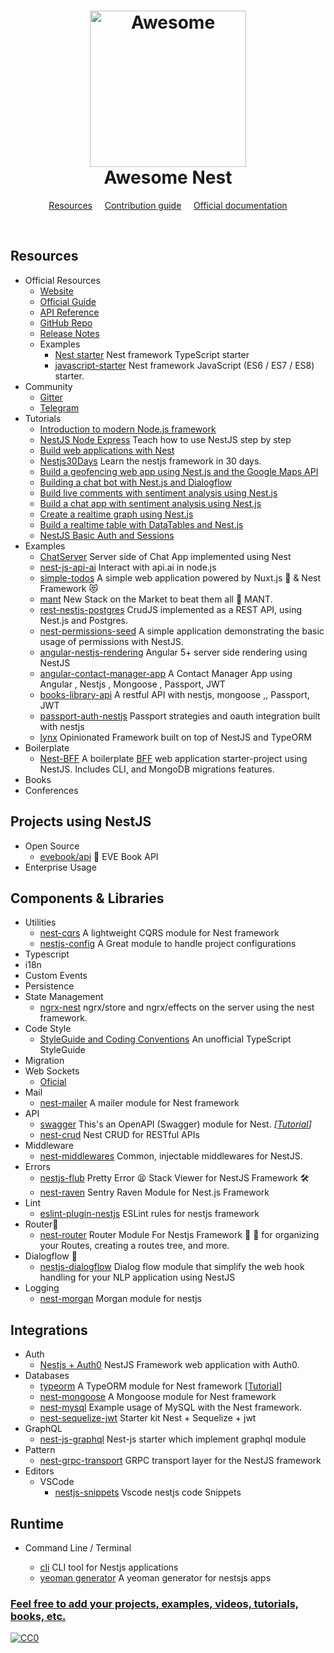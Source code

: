 <h1 align="center">
	<img width="250" src="https://camo.githubusercontent.com/18fe3feea5e3593c593e12e552494a3995eceacf/687474703a2f2f6b616d696c6d79736c69776965632e636f6d2f7075626c69632f6e6573742d6c6f676f2e706e672331" alt="Awesome">
  <br>
  <center>
    <strong>Awesome Nest</strong>
  </center>
</h1>

<p align="center">
	<a href="#resources">Resources</a>
  &nbsp;&nbsp;&nbsp;
	<a href="contributing.md">Contribution guide</a>
  &nbsp;&nbsp;&nbsp;
	<a href="https://nestjs.com">Official documentation</a>
</p>

<br>

## Resources

- Official Resources
  - [Website](https://nestjs.com)
  - [Official Guide](https://docs.nestjs.com)
  - [API Reference](https://docs.nestjs.com)
  - [GitHub Repo](https://github.com/nestjs/nest)
  - [Release Notes](https://github.com/nestjs/nest/blob/master/CHANGELOG.md)
  - Examples
    - [Nest starter](https://github.com/nestjs/typescript-starter) Nest framework TypeScript starter
    - [javascript-starter](https://github.com/nestjs/javascript-starter) Nest framework JavaScript (ES6 / ES7 / ES8) starter.
- Community
  - [Gitter](https://gitter.im/nestjs/)
  - [Telegram](https://t.me/nestjs)
- Tutorials
  - [Introduction to modern Node.js framework](https://kamilmysliwiec.com/nest-release-canditate-is-here-introduction-modern-node-js-framework)
  - [NestJS Node Express](https://auth0.com/blog/nestjs-brings-typescript-to-nodejs-and-express) Teach how to use NestJS step by step
  - [Build web applications with Nest](https://kamilmysliwiec.com/build-modern-scalable-node-js-web-applications-with-nest)
  - [Nestjs30Days](https://github.com/m24927605/Nestjs30Days) Learn the nestjs framework in 30 days.
  - [Build a geofencing web app using Nest.js and the Google Maps API](https://pusher.com/tutorials/geofencing-nestjs-googlemaps)
  - [Building a chat bot with Nest.js and Dialogflow](https://pusher.com/tutorials/chat-bot-nestjs)
  - [Build live comments with sentiment analysis using Nest.js](https://pusher.com/tutorials/live-comments-sentiment-analysis-nestjs)
  - [Build a chat app with sentiment analysis using Nest.js](https://pusher.com/tutorials/chat-sentiment-analysis-nestjs)
  - [Create a realtime graph using Nest.js](https://pusher.com/tutorials/realtime-graph-nestjs)
  - [Build a realtime table with DataTables and Nest.js](https://pusher.com/tutorials/realtime-table-datatables-nestjs)
  - [NestJS Basic Auth and Sessions](https://blog.exceptionfound.com/index.php/2018/06/07/nestjs-basic-auth-and-sessions/)
- Examples
  - [ChatServer](https://github.com/Pinedo11/nestDemo-ChatServer) Server side of Chat App implemented using Nest
  - [nest-js-api-ai](https://github.com/adrien2p/nest-js-api-ai) Interact with api.ai in node.js
  - [simple-todos](https://github.com/BruceHem/simple-todos) A simple web application powered by Nuxt.js :green_heart: & Nest Framework :heart_eyes_cat:
  - [mant](https://github.com/vladotesanovic/mant) New Stack on the Market to beat them all :ring: MANT.
  - [rest-nestjs-postgres](https://github.com/crudjs/rest-nestjs-postgres) CrudJS implemented as a REST API, using Nest.js and Postgres.
  - [nest-permissions-seed](https://github.com/EndyKaufman/nest-permissions-seed) A simple application demonstrating the basic usage of permissions with NestJS.
  - [angular-nestjs-rendering](https://github.com/Innovic-io/angular-nestjs-rendering) Angular 5+ server side rendering using NestJS
  - [angular-contact-manager-app](https://github.com/Abdallah-khalil/ContactManagerApp) A Contact Manager App using Angular , Nestjs ,  Mongoose , Passport, JWT 
  - [books-library-api](https://github.com/Abdallah-khalil/Books-Library-API) A restful API with nestjs, mongoose ,, Passport, JWT
  - [passport-auth-nestjs](https://github.com/Abdallah-khalil/NodeJsWithPassport) Passport strategies and oauth integration built with nestjs
  - [lynx](https://github.com/mentos1386/lynx) Opinionated Framework built on top of NestJS and TypeORM
- Boilerplate
  - [Nest-BFF](https://github.com/ahrnee/nestjs-bff) A boilerplate [BFF](https://samnewman.io/patterns/architectural/bff/) web application starter-project using NestJS. Includes CLI, and MongoDB migrations features.
- Books
- Conferences

## Projects using NestJS

- Open Source
  - [evebook/api](https://github.com/evebook/api) :milky_way: EVE Book API
- Enterprise Usage

## Components & Libraries

- Utilities
  - [nest-cqrs](https://github.com/nestjs/cqrs) A lightweight CQRS module for Nest framework
  - [nestjs-config](https://github.com/nestjs-community/nestjs-config) A Great module to handle project configurations
- Typescript
- i18n
- Custom Events
- Persistence
- State Management
  - [ngrx-nest](https://github.com/derekkite/ngrx-nest) ngrx/store and ngrx/effects on the server using the nest framework.
- Code Style
  - [StyleGuide and Coding Conventions](https://github.com/basarat/typescript-book/blob/master/docs/styleguide/styleguide.md) An unofficial TypeScript StyleGuide
- Migration
- Web Sockets
  - [Oficial](https://docs.nestjs.com/websockets/gateways)
- Mail
  - [nest-mailer](https://github.com/partyka95/nest-mailer) A mailer module for Nest framework
- API
  - [swagger](https://github.com/nestjs/swagger) This's an OpenAPI (Swagger) module for Nest. _[[Tutorial](https://docs.nestjs.com/recipes/swagger)]_
  - [nest-crud](https://github.com/zMotivat0r/nest-crud) Nest CRUD for RESTful APIs
- Middleware
  - [nest-middlewares](https://github.com/wbhob/nest-middlewares) Common, injectable middlewares for NestJS.
- Errors
  - [nestjs-flub](https://github.com/shekohex/nestjs-flub)  Pretty Error :tired_face: Stack Viewer for NestJS Framework :hammer_and_wrench:
  - [nest-raven](https://github.com/mentos1386/nest-raven) Sentry Raven Module for Nest.js Framework
- Lint
  - [eslint-plugin-nestjs](https://github.com/unlight/eslint-plugin-nestjs) ESLint rules for nestjs framework
- Router🚦
  - [nest-router](https://github.com/shekohex/nest-router) Router Module For Nestjs Framework 🚦 🚀
  	for organizing your Routes, creating a routes tree, and more.
- Dialogflow :satellite:
  - [nestjs-dialogflow](https://github.com/adrien2p/nestjs-dialogflow) Dialog flow module that simplify the web hook handling for your NLP application using NestJS
- Logging
  - [nest-morgan](https://github.com/mentos1386/nest-morgan) Morgan module for nestjs

## Integrations

- Auth
  - [Nestjs + Auth0](https://github.com/cdiaz/nestjs-auth0) NestJS Framework web application with Auth0.
- Databases
  - [typeorm](https://github.com/nestjs/typeorm) A TypeORM module for Nest framework [[Tutorial](http://docs.nestjs.com/recipes/sql-typeorm)]
  - [nest-mongoose](https://github.com/nestjs/mongoose)  A Mongoose module for Nest framework
  - [nest-mysql](https://github.com/cdiaz/nest-mysql) Example usage of MySQL with the Nest framework.
  - [nest-sequelize-jwt](https://github.com/adrien2p/nest-js-sequelize-jwt) Starter kit Nest + Sequelize + jwt
- GraphQL
  - [nest-js-graphql](https://github.com/adrien2p/nest-js-graphql) Nest-js starter which implement graphql module
- Pattern
  - [nest-grpc-transport](https://github.com/fresh8/nestjs-grpc-transport) GRPC transport layer for the NestJS framework
- Editors
  - VSCode
    - [nestjs-snippets](https://github.com/ashinzekene/vscode-nestjs-snippets) Vscode nestjs code Snippets

## Runtime

- Command Line / Terminal

  - [cli](https://github.com/nestjs/nest-cli) CLI tool for Nestjs applications
  - [yeoman generator](https://github.com/ashinzekene/generator-nestjs-app) A yeoman generator for nestsjs apps

### [Feel free to add your projects, examples, videos, tutorials, books, etc.](./contributing.md)

<a href="https://creativecommons.org/publicdomain/zero/1.0/"><img src="https://camo.githubusercontent.com/da896acd40e1f4f275c2da6e1d830b2865803fc8/68747470733a2f2f692e6372656174697665636f6d6d6f6e732e6f72672f702f7a65726f2f312e302f38387833312e706e67" alt="CC0" data-canonical-src="https://i.creativecommons.org/p/zero/1.0/88x31.png" style="max-width:100%;"></a>
